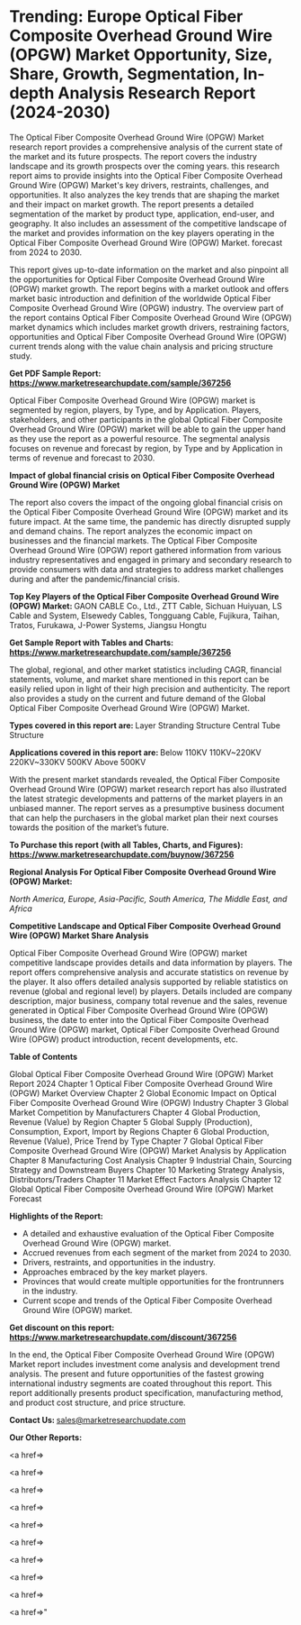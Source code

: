 # Trending: Europe Optical Fiber Composite Overhead Ground Wire (OPGW) Market Opportunity, Size, Share, Growth, Segmentation, In-depth Analysis Research Report (2024-2030)

The Optical Fiber Composite Overhead Ground Wire (OPGW) Market research report provides a comprehensive analysis of the current state of the market and its future prospects. The report covers the industry landscape and its growth prospects over the coming years. this research report aims to provide insights into the Optical Fiber Composite Overhead Ground Wire (OPGW) Market's key drivers, restraints, challenges, and opportunities. It also analyzes the key trends that are shaping the market and their impact on market growth. The report presents a detailed segmentation of the market by product type, application, end-user, and geography. It also includes an assessment of the competitive landscape of the market and provides information on the key players operating in the Optical Fiber Composite Overhead Ground Wire (OPGW) Market. forecast from 2024 to 2030.

This report gives up-to-date information on the market and also pinpoint all the opportunities for Optical Fiber Composite Overhead Ground Wire (OPGW) market growth. The report begins with a market outlook and offers market basic introduction and definition of the worldwide Optical Fiber Composite Overhead Ground Wire (OPGW) industry. The overview part of the report contains Optical Fiber Composite Overhead Ground Wire (OPGW) market dynamics which includes market growth drivers, restraining factors, opportunities and Optical Fiber Composite Overhead Ground Wire (OPGW) current trends along with the value chain analysis and pricing structure study.

<strong><b>Get PDF Sample Report: <a href=https://www.marketresearchupdate.com/sample/367256>https://www.marketresearchupdate.com/sample/367256</a></b></strong>

Optical Fiber Composite Overhead Ground Wire (OPGW) market is segmented by region, players, by Type, and by Application. Players, stakeholders, and other participants in the global Optical Fiber Composite Overhead Ground Wire (OPGW) market will be able to gain the upper hand as they use the report as a powerful resource. The segmental analysis focuses on revenue and forecast by region, by Type and by Application in terms of revenue and forecast to 2030.

<strong><b>Impact of global financial crisis on Optical Fiber Composite Overhead Ground Wire (OPGW) Market</b></strong>

The report also covers the impact of the ongoing global financial crisis on the Optical Fiber Composite Overhead Ground Wire (OPGW) market and its future impact. At the same time, the pandemic has directly disrupted supply and demand chains. The report analyzes the economic impact on businesses and the financial markets. The Optical Fiber Composite Overhead Ground Wire (OPGW) report gathered information from various industry representatives and engaged in primary and secondary research to provide consumers with data and strategies to address market challenges during and after the pandemic/financial crisis.

<strong><b>Top Key Players of the Optical Fiber Composite Overhead Ground Wire (OPGW) Market:
</b></strong>GAON CABLE Co., Ltd., ZTT Cable, Sichuan Huiyuan, LS Cable and System, Elsewedy Cables, Tongguang Cable, Fujikura, Taihan, Tratos, Furukawa, J-Power Systems, Jiangsu Hongtu<strong><b>
</b></strong>

<strong><b>Get Sample Report with Tables and Charts: <a href=https://www.marketresearchupdate.com/sample/367256>https://www.marketresearchupdate.com/sample/367256</a></b></strong>

The global, regional, and other market statistics including CAGR, financial statements, volume, and market share mentioned in this report can be easily relied upon in light of their high precision and authenticity. The report also provides a study on the current and future demand of the Global Optical Fiber Composite Overhead Ground Wire (OPGW) Market.

<strong><b>Types covered in this report are:
</b></strong>Layer Stranding Structure
Central Tube Structure<strong><b>
</b></strong>

<strong><b>Applications covered in this report are:
</b></strong>Below 110KV
110KV~220KV
220KV~330KV
500KV
Above 500KV<strong><b>
</b></strong>

With the present market standards revealed, the Optical Fiber Composite Overhead Ground Wire (OPGW) market research report has also illustrated the latest strategic developments and patterns of the market players in an unbiased manner. The report serves as a presumptive business document that can help the purchasers in the global market plan their next courses towards the position of the market’s future.

<strong><b>To Purchase this report (with all Tables, Charts, and Figures): <a href=https://www.marketresearchupdate.com/buynow/367256>https://www.marketresearchupdate.com/buynow/367256</a></b></strong>

<strong><b>Regional Analysis For Optical Fiber Composite Overhead Ground Wire (OPGW) Market:</b></strong>

<em><i>North America, Europe, Asia-Pacific, South America, The Middle East, and Africa</i></em>

<strong><b>Competitive Landscape and Optical Fiber Composite Overhead Ground Wire (OPGW) Market Share Analysis</b></strong>

Optical Fiber Composite Overhead Ground Wire (OPGW) market competitive landscape provides details and data information by players. The report offers comprehensive analysis and accurate statistics on revenue by the player. It also offers detailed analysis supported by reliable statistics on revenue (global and regional level) by players. Details included are company description, major business, company total revenue and the sales, revenue generated in Optical Fiber Composite Overhead Ground Wire (OPGW) business, the date to enter into the Optical Fiber Composite Overhead Ground Wire (OPGW) market, Optical Fiber Composite Overhead Ground Wire (OPGW) product introduction, recent developments, etc.

<strong><b>Table of Contents</b></strong>

Global Optical Fiber Composite Overhead Ground Wire (OPGW) Market Report 2024
Chapter 1 Optical Fiber Composite Overhead Ground Wire (OPGW) Market Overview
Chapter 2 Global Economic Impact on Optical Fiber Composite Overhead Ground Wire (OPGW) Industry
Chapter 3 Global Market Competition by Manufacturers
Chapter 4 Global Production, Revenue (Value) by Region
Chapter 5 Global Supply (Production), Consumption, Export, Import by Regions
Chapter 6 Global Production, Revenue (Value), Price Trend by Type
Chapter 7 Global Optical Fiber Composite Overhead Ground Wire (OPGW) Market Analysis by Application
Chapter 8 Manufacturing Cost Analysis
Chapter 9 Industrial Chain, Sourcing Strategy and Downstream Buyers
Chapter 10 Marketing Strategy Analysis, Distributors/Traders
Chapter 11 Market Effect Factors Analysis
Chapter 12 Global Optical Fiber Composite Overhead Ground Wire (OPGW) Market Forecast

<strong><b>Highlights of the Report:</b></strong>

- A detailed and exhaustive evaluation of the Optical Fiber Composite Overhead Ground Wire (OPGW) market.
- Accrued revenues from each segment of the market from 2024 to 2030.
- Drivers, restraints, and opportunities in the industry.
- Approaches embraced by the key market players.
- Provinces that would create multiple opportunities for the frontrunners in the industry.
- Current scope and trends of the Optical Fiber Composite Overhead Ground Wire (OPGW) market.

<strong><b>Get discount on this report: <a href=https://www.marketresearchupdate.com/discount/367256>https://www.marketresearchupdate.com/discount/367256</a></b></strong>

In the end, the Optical Fiber Composite Overhead Ground Wire (OPGW) Market report includes investment come analysis and development trend analysis. The present and future opportunities of the fastest growing international industry segments are coated throughout this report. This report additionally presents product specification, manufacturing method, and product cost structure, and price structure.

<strong><b>Contact Us:
</b></strong>sales@marketresearchupdate.com

<strong>Our Other Reports:</strong>

<a href=></a>

<a href=></a>

<a href=></a>

<a href=></a>

<a href=></a>

<a href=></a>

<a href=></a>

<a href=></a>

<a href=></a>

<a href=></a>"
